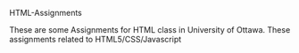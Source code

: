 HTML-Assignments

These are some Assignments for HTML class in University of Ottawa.
These assignments related to HTML5/CSS/Javascript
